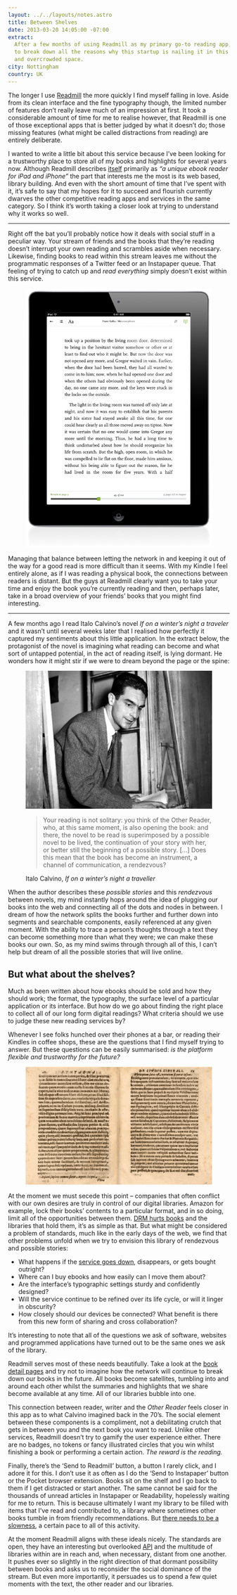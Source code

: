 ```yaml
---
layout: ../../layouts/notes.astro
title: Between Shelves
date: 2013-03-20 14:05:00 -07:00
extract:
  After a few months of using Readmill as my primary go-to reading app, I wanted
  to break down all the reasons why this startup is nailing it in this often miserable
  and overcrowded space.
city: Nottingham
country: UK
---
```


The longer I use [Readmill](www.readmill.com/robinrendle) the more quickly I find myself falling in love. Aside from its clean interface and the fine typography though, the limited number of features don’t really leave much of an impression at first. It took a considerable amount of time for me to realise however, that Readmill is one of those exceptional apps that is better judged by what it doesn’t do; those missing features (what might be called distractions from reading) are entirely deliberate.

I wanted to write a little bit about this service because I’ve been looking for a trustworthy place to store all of my books and highlights for several years now. Although Readmill describes [itself](https://readmill.com/about) primarily as _“a unique ebook reader for iPad and iPhone”_ the part that interests me the most is its web based, library building. And even with the short amount of time that I’ve spent with it, it’s safe to say that my hopes for it to succeed and flourish currently dwarves the other competitive reading apps and services in the same category. So I think it’s worth taking a closer look at trying to understand why it works so well.

---

Right off the bat you’ll probably notice how it deals with social stuff in a peculiar way. Your stream of friends and the books that they’re reading doesn’t interrupt your own reading and scrambles aside when necessary. Likewise, finding books to read within this stream leaves me without the programmatic responses of a Twitter feed or an Instapaper queue. That feeling of trying to catch up and _read everything_ simply doesn’t exist within this service.

<figure class="pull_left">
    <img src="/images/readmill.png" alt="Readmill’s iPad app">
</figure>

Managing that balance between letting the network in and keeping it out of the way for a good read is more difficult than it seems. With my Kindle I feel entirely alone, as if I was reading a physical book, the connections between readers is distant. But the guys at Readmill clearly want you to take your time and enjoy the book you’re currently reading and then, perhaps later, take in a broad overview of your friends’ books that you might find interesting.

---

A few months ago I read Italo Calvino’s novel _If on a winter’s night a traveler_ and it wasn’t until several weeks later that I realised how perfectly it captured my sentiments about this little application. In the extract below, the protagonist of the novel is imagining what reading can become and what sort of untapped potential, in the act of reading itself, is lying dormant. He wonders how it might stir if we were to dream beyond the page or the spine:

<figure class="quote">
    <img src="/images/calvino.png" alt="Italo Calivino">
    <blockquote>
        <p>Your reading is not solitary: you think of the Other Reader, who, at this same moment, is also opening the book: and there, the novel to be read is superimposed by a possible novel to be lived, the continuation of your story with her, or better still the beginning of a possible story. [&hellip;] Does this mean that the book has become an instrument, a channel of communication, a rendezvous?</p>
    </blockquote>
    <figcaption class="cite"><p>Italo Calvino, <em>If on a winter’s night a traveller</em></p></figcaption>
</figure>

When the author describes these _possible stories_ and this _rendezvous_ between novels, my mind instantly hops around the idea of plugging our books into the web and connecting all of the dots and nodes in between. I dream of how the network splits the books further and further down into segments and searchable components, easily referenced at any given moment. With the ability to trace a person’s thoughts through a text they can become something more than what they were; we can make these books our own. So, as my mind swims through through all of this, I can’t help but dream of all the possible stories that will live online.

## But what about the shelves?

Much as been written about how ebooks should be sold and how they should work; the format, the typography, the surface level of a particular application or its interface. But how do we go about finding the right place to collect all of our long form digital readings? What criteria should we use to judge these new reading services by?

Whenever I see folks hunched over their phones at a bar, or reading their Kindles in coffee shops, these are the questions that I find myself trying to answer. But these questions can be easily summarised: _is the platform flexible and trustworthy for the future?_

<figure class="pull_right">
    <img src="/images/book.gif" alt="Pages from an early 16th century book">
</figure>

At the moment we must secede this point – companies that often conflict with our own desires are truly in control of our digital libraries. Amazon for example, lock their books’ contents to a particular format, and in so doing, limit all of the opportunities between them. [DRM hurts books](http://alistapart.com/article/publication-standards-part-1-the-fragmented-present) and the libraries that hold them, it’s as simple as that. But what might be considered a problem of standards, much like in the early days of the web, we find that other problems unfold when we try to envision this library of rendezvous and possible stories:

- What happens if the [service goes down](http://blog.fictivekin.com/post/46860403233/the-jokes-on-us), disappears, or gets bought outright?
- Where can I buy ebooks and how easily can I move them about?
- Are the interface’s typographic settings sturdy and confidently designed?
- Will the service continue to be refined over its life cycle, or will it linger in obscurity?
- How closely should our devices be connected? What benefit is there from this new form of sharing and cross collaboration?

It’s interesting to note that all of the questions we ask of software, websites and programmed applications have turned out to be the same ones we ask of the library.

Readmill serves most of these needs beautifully. Take a look at the [book detail pages](https://readmill.com/books/these-days) and try not to imagine how the network will continue to break down our books in the future. All books become satellites, tumbling into and around each other whilst the summaries and highlights that we share become available at any time. All of our libraries bubble into one.

This connection between reader, writer and the _Other Reader_ feels closer in this app as to what Calvino imagined back in the 70’s. The social element between these components is a compliment, not a debilitating crutch that gets in between you and the next book you want to read. Unlike other services, Readmill doesn’t try to gamify the user experience either. There are no badges, no tokens or fancy illustrated circles that you win whilst finishing a book or performing a certain action. _The reward is the reading._

Finally, there’s the ‘Send to Readmill’ button, a button I rarely click, and I adore it for this. I don’t use it as often as I do the ‘Send to Instapaper’ button or the Pocket browser extension. Books sit on the shelf and I go back to them if I get distracted or start another. The same cannot be said for the thousands of unread articles in Instapaper or Readability, hopelessly waiting for me to return. This is because ultimately I want my library to be filled with items that I’ve read and contributed to, a library where sometimes other books tumble in from friendly recommendations. But [there needs to be a slowness](http://blog.jackcheng.com/post/25160553986/the-slow-web), a certain pace to all of this activity.

At the moment Readmill aligns with these ideals nicely. The standards are open, they have an interesting but overlooked [API](http://developers.readmill.com/) and the multitude of libraries within are in reach and, when necessary, distant from one another. It pushes ever so slightly in the right direction of that dormant possibility between books and asks us to reconsider the social dominance of the stream. But even more importantly, it persuades us to spend a few quiet moments with the text, the other reader and our libraries.

